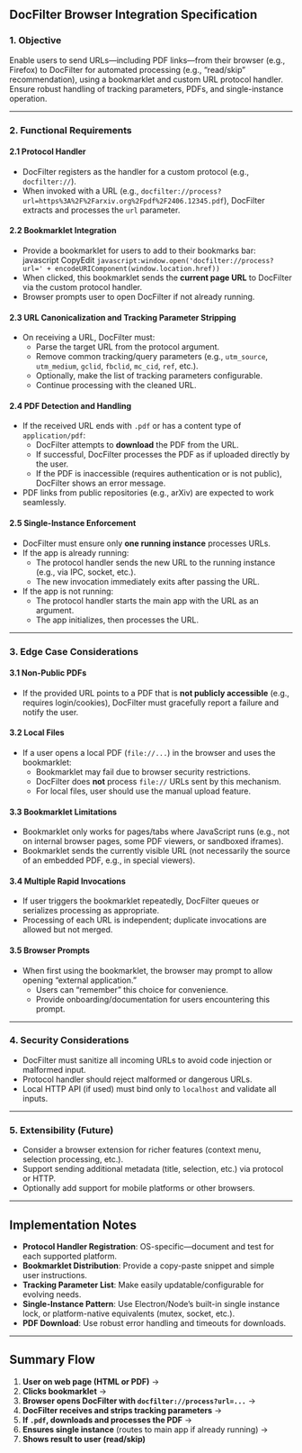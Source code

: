 ## DocFilter Browser Integration Specification

### 1. Objective

Enable users to send URLs—including PDF links—from their browser (e.g., Firefox) to DocFilter for automated processing (e.g., “read/skip” recommendation), using a bookmarklet and custom URL protocol handler.  
Ensure robust handling of tracking parameters, PDFs, and single-instance operation.

---

### 2. Functional Requirements

#### 2.1 Protocol Handler
- DocFilter registers as the handler for a custom protocol (e.g., `docfilter://`).
- When invoked with a URL (e.g., `docfilter://process?url=https%3A%2F%2Farxiv.org%2Fpdf%2F2406.12345.pdf`), DocFilter extracts and processes the `url` parameter.
#### 2.2 Bookmarklet Integration
- Provide a bookmarklet for users to add to their bookmarks bar:
    javascript
    CopyEdit
    `javascript:window.open('docfilter://process?url=' + encodeURIComponent(window.location.href))`
- When clicked, this bookmarklet sends the **current page URL** to DocFilter via the custom protocol handler.
- Browser prompts user to open DocFilter if not already running.
    
#### 2.3 URL Canonicalization and Tracking Parameter Stripping
- On receiving a URL, DocFilter must:
    - Parse the target URL from the protocol argument.
    - Remove common tracking/query parameters (e.g., `utm_source`, `utm_medium`, `gclid`, `fbclid`, `mc_cid`, `ref`, etc.).
    - Optionally, make the list of tracking parameters configurable.
    - Continue processing with the cleaned URL.

#### 2.4 PDF Detection and Handling
- If the received URL ends with `.pdf` or has a content type of `application/pdf`:
    - DocFilter attempts to **download** the PDF from the URL.
    - If successful, DocFilter processes the PDF as if uploaded directly by the user.
    - If the PDF is inaccessible (requires authentication or is not public), DocFilter shows an error message.
- PDF links from public repositories (e.g., arXiv) are expected to work seamlessly.
#### 2.5 Single-Instance Enforcement
- DocFilter must ensure only **one running instance** processes URLs.
- If the app is already running:
    - The protocol handler sends the new URL to the running instance (e.g., via IPC, socket, etc.).
    - The new invocation immediately exits after passing the URL.
- If the app is not running:
    - The protocol handler starts the main app with the URL as an argument.
    - The app initializes, then processes the URL.

---

### 3. Edge Case Considerations

#### 3.1 Non-Public PDFs
- If the provided URL points to a PDF that is **not publicly accessible** (e.g., requires login/cookies), DocFilter must gracefully report a failure and notify the user.
    
#### 3.2 Local Files
- If a user opens a local PDF (`file://...`) in the browser and uses the bookmarklet:
    - Bookmarklet may fail due to browser security restrictions.
    - DocFilter does **not** process `file://` URLs sent by this mechanism.
    - For local files, user should use the manual upload feature.

#### 3.3 Bookmarklet Limitations
- Bookmarklet only works for pages/tabs where JavaScript runs (e.g., not on internal browser pages, some PDF viewers, or sandboxed iframes).
- Bookmarklet sends the currently visible URL (not necessarily the source of an embedded PDF, e.g., in special viewers).

#### 3.4 Multiple Rapid Invocations
- If user triggers the bookmarklet repeatedly, DocFilter queues or serializes processing as appropriate.
- Processing of each URL is independent; duplicate invocations are allowed but not merged.

#### 3.5 Browser Prompts
- When first using the bookmarklet, the browser may prompt to allow opening “external application.”
    - Users can “remember” this choice for convenience.
    - Provide onboarding/documentation for users encountering this prompt.

---
### 4. Security Considerations
- DocFilter must sanitize all incoming URLs to avoid code injection or malformed input.
- Protocol handler should reject malformed or dangerous URLs.
- Local HTTP API (if used) must bind only to `localhost` and validate all inputs.

---
### 5. Extensibility (Future)
- Consider a browser extension for richer features (context menu, selection processing, etc.).
- Support sending additional metadata (title, selection, etc.) via protocol or HTTP.
- Optionally add support for mobile platforms or other browsers.

---
## Implementation Notes
- **Protocol Handler Registration**: OS-specific—document and test for each supported platform.
- **Bookmarklet Distribution**: Provide a copy-paste snippet and simple user instructions.
- **Tracking Parameter List**: Make easily updatable/configurable for evolving needs.
- **Single-Instance Pattern**: Use Electron/Node’s built-in single instance lock, or platform-native equivalents (mutex, socket, etc.).
- **PDF Download**: Use robust error handling and timeouts for downloads.

---
## Summary Flow
1. **User on web page (HTML or PDF)** →
2. **Clicks bookmarklet** →
3. **Browser opens DocFilter with `docfilter://process?url=...`** →
4. **DocFilter receives and strips tracking parameters** →
5. **If `.pdf`, downloads and processes the PDF** →
6. **Ensures single instance** (routes to main app if already running) →
7. **Shows result to user (read/skip)**
